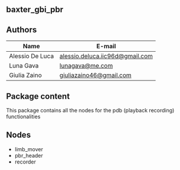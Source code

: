 ## baxter_gbi_pbr

## Authors

| Name | E-mail |
|------|--------|
| Alessio De Luca | alessio.deluca.iic96d@gmail.com |
| Luna Gava| lunagava@me.com |
| Giulia Zaino | giuliazaino46@gmail.com |

## Package content

This package contains all the nodes for the pdb (playback recording) functionalities

## Nodes
* limb_mover
* pbr_header
* recorder
